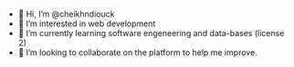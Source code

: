 - 👋 Hi, I’m @cheikhndiouck
- 👀 I’m interested in web development
- 🌱 I’m currently learning software engeneering and data-bases (license 2)
- 💞️ I’m looking to collaborate on the platform to help me improve.

<!---
cheikhndiouck/cheikhndiouck is a ✨ special ✨ repository because its `README.md` (this file) appears on your GitHub profile.
You can click the Preview link to take a look at your changes.
--->
